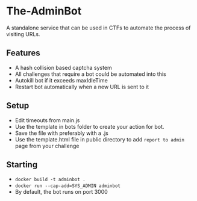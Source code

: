 # The-AdminBot
A standalone service that can be used in CTFs to automate the process of visiting URLs. 


## Features
 - A hash collision based captcha system
 - All challenges that require a bot could be automated into this
 - Autokill bot if it exceeds maxIdleTime
 - Restart bot automatically when a new URL is sent to it


## Setup
 - Edit timeouts from main.js
 - Use the template in bots folder to create your action for bot.
 - Save the file with preferably with a <random string>.js
 - Use the template.html file in public directory to add `report to admin` page from your challenge 


## Starting
 - `docker build -t adminbot .`
 - `docker run --cap-add=SYS_ADMIN adminbot`
 - By default, the bot runs on port 3000


 